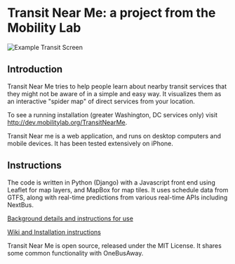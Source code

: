 # Transit Near Me: a project from the Mobility Lab

![Example Transit Screen](http://images.greatergreaterwashington.org/images/201112/tnm.png)

## Introduction

Transit Near Me tries to help people learn about nearby transit services that they might not be aware of
in a simple and easy way. It visualizes them as an interactive "spider map" of direct services from your location. 

To see a running installation (greater Washington, DC services only) visit http://dev.mobilitylab.org/TransitNearMe.

Transit Near me is a web application, and runs on desktop computers and mobile devices. It has been tested extensively on iPhone. 

## Instructions

The code is written in Python (Django) with a Javascript front end using Leaflet for map layers, and MapBox for map tiles. It uses schedule data from GTFS, along with real-time predictions from various real-time APIs including NextBus. 

[Background details and instructions for use](http://mobilitylab.org/2011/12/05/transit-near-me-shows-your-transit-choices/)

[Wiki and Installation instructions](https://github.com/MobilityLab/TransitNearMe/wiki)

Transit Near Me is open source, released under the MIT License. It shares some common functionality with OneBusAway.


